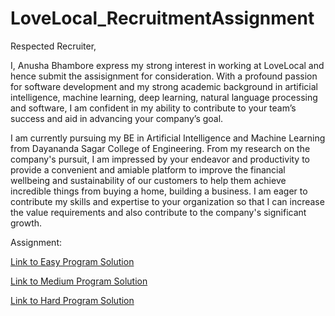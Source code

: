 # LoveLocal_RecruitmentAssignment
<p>
  Respected Recruiter,

I, Anusha Bhambore express my strong interest in working at LoveLocal and hence submit the assisignment for consideration. With a profound passion for software development and my strong academic background in artificial intelligence, machine learning, deep learning, natural language processing and software, I am confident in my ability to contribute to your team’s success and aid in advancing your company’s goal.

I am currently pursuing my BE in Artificial Intelligence and Machine Learning from Dayananda Sagar College of Engineering. From my research on the company's pursuit, I am impressed by your endeavor and productivity to provide a convenient and amiable platform to improve the financial wellbeing and sustainability of our customers to help them achieve incredible things from buying a home, building a business. I am eager to contribute my skills and expertise to your organization so that I can increase the value requirements and also contribute to the company's significant growth.

Assignment:

[Link to Easy Program Solution](https://github.com/16102/LoveLocal_RecruitmentAssignment/tree/main/Easy%20Programs%20Solution)

[Link to Medium Program Solution](https://github.com/16102/LoveLocal_RecruitmentAssignment/tree/main/Medium%20Programs%20Solution)

[Link to Hard Program Solution](https://github.com/16102/LoveLocal_RecruitmentAssignment/tree/main/Hard%20Program%20Solution)

</p>
